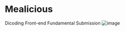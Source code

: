 # Mealicious
Dicoding Front-end Fundamental Submission
![image](https://user-images.githubusercontent.com/46062808/115087420-55b76780-9f38-11eb-87ed-ed1fcd1edd9b.png)
